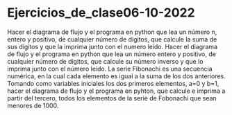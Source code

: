 # Ejercicios_de_clase06-10-2022
Hacer el diagrama de flujo y el programa en python que lea un número n, entero y positivo, de cualquier número de dígitos, que calcule la suma de sus dígitos y que la imprima junto con el numero leído.  Hacer el diagrama de flujo y el programa en python que lea un número entero y positivo, de cualquier número de dígitos, que calcule su número inverso y que lo imprima junto con el número leído.  La serie Fibonachi es una secuencia numérica, en la cual cada elemento es igual a la suma de los dos anteriores. Tomando como variables iniciales los dos primeros elementos, a=0 y b=1, hacer el diagrama de flujo y el programa en pyhton, que calcule e imprima a partir del tercero, todos los elementos de la serie de Fobonachi que sean menores de 1000.
